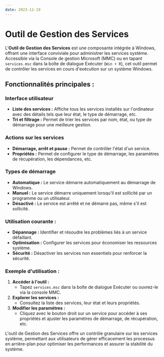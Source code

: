 ```yaml
---
date: 2023-11-19
---
```


# Outil de Gestion des Services

L'**Outil de Gestion des Services** est une composante intégrée à Windows, offrant une interface conviviale pour administrer les services système. Accessible via la Console de gestion Microsoft (MMC) ou en tapant `services.msc` dans la boîte de dialogue Exécuter (`Win + R`), cet outil permet de contrôler les services en cours d'exécution sur un système Windows.

## Fonctionnalités principales :

### Interface utilisateur

- **Liste des services :** Affiche tous les services installés sur l'ordinateur avec des détails tels que leur état, le type de démarrage, etc.
- **Tri et filtrage :** Permet de trier les services par nom, état, ou type de démarrage pour une meilleure gestion.

### Actions sur les services

- **Démarrage, arrêt et pause :** Permet de contrôler l'état d'un service.
- **Propriétés :** Permet de configurer le type de démarrage, les paramètres de récupération, les dépendances, etc.

### Types de démarrage

- **Automatique :** Le service démarre automatiquement au démarrage de Windows.
- **Manuel :** Le service démarre uniquement lorsqu'il est sollicité par un programme ou un utilisateur.
- **Désactivé :** Le service est arrêté et ne démarre pas, même s'il est sollicité.

### Utilisation courante :

- **Dépannage :** Identifier et résoudre les problèmes liés à un service défaillant.
- **Optimisation :** Configurer les services pour économiser les ressources système.
- **Sécurité :** Désactiver les services non essentiels pour renforcer la sécurité.

### Exemple d'utilisation :

1. **Accéder à l'outil :**
    - Tapez `services.msc` dans la boîte de dialogue Exécuter ou ouvrez-le via la console MMC.
2. **Explorer les services :**
    - Consultez la liste des services, leur état et leurs propriétés.
3. **Modifier les paramètres :**
    - Cliquez avec le bouton droit sur un service pour accéder à ses propriétés et ajuster les paramètres de démarrage, de récupération, etc.

L'outil de Gestion des Services offre un contrôle granulaire sur les services système, permettant aux utilisateurs de gérer efficacement les processus en arrière-plan pour optimiser les performances et assurer la stabilité du système.